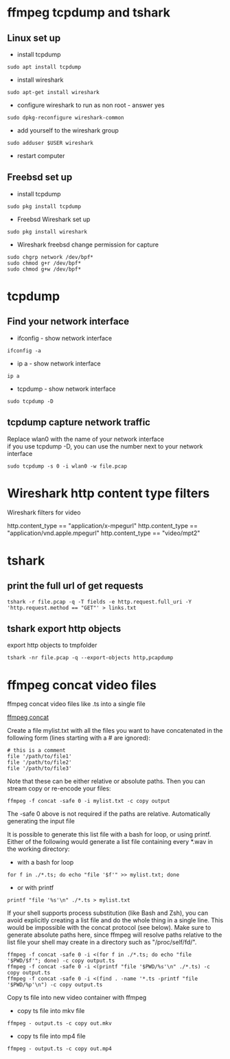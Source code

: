 # ffmpeg tcpdump and tshark 

## Linux set up

* install tcpdump

```
sudo apt install tcpdump
```

*  install wireshark

```
sudo apt-get install wireshark
```

*  configure wireshark to run as non root - answer yes

```
sudo dpkg-reconfigure wireshark-common
```

* add yourself to the wireshark group

```
sudo adduser $USER wireshark
```

*  restart computer


## Freebsd set up

* install tcpdump

```
sudo pkg install tcpdump
```

* Freebsd Wireshark set up

```
sudo pkg install wireshark
```

* Wireshark freebsd change permission for capture

```
sudo chgrp network /dev/bpf*
sudo chmod g+r /dev/bpf*
sudo chmod g+w /dev/bpf*
```

# tcpdump

## Find your network interface

* ifconfig - show network interface

```
ifconfig -a
```

* ip a - show network interface

```
ip a
```

* tcpdump - show network interface

```
sudo tcpdump -D
```

## tcpdump capture network traffic

Replace wlan0 with the name of your network interface  
if you use tcpdump -D, you can use the number next to your network interface

```
sudo tcpdump -s 0 -i wlan0 -w file.pcap
```

# Wireshark http content type filters

Wireshark filters for video

http.content_type == "application/x-mpegurl"
http.content_type == "application/vnd.apple.mpegurl"
http.content_type == "video/mpt2"


# tshark 

## print the full url of get requests

```
tshark -r file.pcap -q -T fields -e http.request.full_uri -Y 'http.request.method == "GET"' > links.txt
```

## tshark export http objects

export http objects to tmpfolder

```
tshark -nr file.pcap -q --export-objects http,pcapdump
```

# ffmpeg concat video files

ffmpeg concat video files like .ts into a single file

[ffmpeg concat](https://trac.ffmpeg.org/wiki/Concatenate)

Create a file mylist.txt with all the files you want to have concatenated in the following form (lines starting with a # are ignored):

```
# this is a comment
file '/path/to/file1'
file '/path/to/file2'
file '/path/to/file3'
```

Note that these can be either relative or absolute paths. Then you can stream copy or re-encode your files:

```
ffmpeg -f concat -safe 0 -i mylist.txt -c copy output
```

The -safe 0 above is not required if the paths are relative.
Automatically generating the input file

It is possible to generate this list file with a bash for loop, or using printf. 
Either of the following would generate a list file containing every *.wav in the working directory:

* with a bash for loop

```
for f in ./*.ts; do echo "file '$f'" >> mylist.txt; done
```

* or with printf

```
printf "file '%s'\n" ./*.ts > mylist.txt
```

If your shell supports process substitution (like Bash and Zsh), you can avoid explicitly creating a list file and do the whole thing in a single line. This would be impossible with the concat protocol (see below). Make sure to generate absolute paths here, since ffmpeg will resolve paths relative to the list file your shell may create in a directory such as "/proc/self/fd/".

```
ffmpeg -f concat -safe 0 -i <(for f in ./*.ts; do echo "file '$PWD/$f'"; done) -c copy output.ts
ffmpeg -f concat -safe 0 -i <(printf "file '$PWD/%s'\n" ./*.ts) -c copy output.ts
ffmpeg -f concat -safe 0 -i <(find . -name '*.ts -printf "file '$PWD/%p'\n") -c copy output.ts
```

Copy ts file into new video container with ffmpeg

* copy ts file into mkv file

```
ffmpeg - output.ts -c copy out.mkv
```

* copy ts file into mp4 file

```
ffmpeg - output.ts -c copy out.mp4
```
